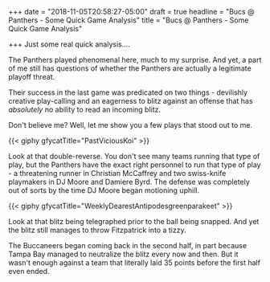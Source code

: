 +++
date = "2018-11-05T20:58:27-05:00"
draft = true
headline = "Bucs @ Panthers - Some Quick Game Analysis"
title = "Bucs @ Panthers - Some Quick Game Analysis"

+++
Just some real quick analysis....

The Panthers played phenomenal here, much to my surprise. And yet, a part of me still has questions of whether the Panthers are actually a legitimate playoff threat.

Their success in the last game was predicated on two things - devilishly creative play-calling and an eagerness to blitz against an offense that has _absolutely_ no ability to read an incoming blitz.

Don't believe me? Well, let me show you a few plays that stood out to me.

{{< giphy gfycatTitle="PastViciousKoi" >}}

Look at that double-reverse. You don't see many teams running that type of play, but the Panthers have the exact right personnel to run that type of play - a threatening runner in Christian McCaffrey and two swiss-knife playmakers in DJ Moore and Damiere Byrd. The defense was completely out of sorts by the time  DJ Moore began motioning uphill.

{{< giphy gfycatTitle="WeeklyDearestAntipodesgreenparakeet" >}}

Look at that blitz being telegraphed prior to the ball being snapped. And yet the blitz still manages to throw Fitzpatrick into a tizzy.

The Buccaneers began coming back in the second half, in part because Tampa Bay managed to neutralize the blitz every now and then. But it wasn't enough against a team that literally laid 35 points before the first half even ended.